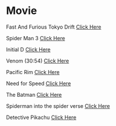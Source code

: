 # Movie
Fast And Furious Tokyo Drift
[Click Here](https://drive.google.com/file/d/1dH9a-eu3j1uu9eJhn4I7a0BAexLKyd1s/view?usp=drivesdk)

Spider Man 3
[Click Here](https://drive.google.com/file/d/1JU2VOH_k4MKpVEXUXv101oZ6cbwOGBsE/view?usp=drivesdk)

Initial D
[Click Here](https://drive.google.com/file/d/1JFAuV8dY9UP-hhz9sWu3fS9C87KP0ovM/view?usp=drivesdk)

Venom (30:54)
[Click Here](https://drive.google.com/file/d/1S3u1l0MihGIkhkBR5uGWKYcJI6RHzoIf/view?usp=drivesdk)

Pacific Rim
[Click Here](https://drive.google.com/file/d/1S2Dxit3GJqXLKwnCRhXVuauvj6z5vshS/view?usp=drivesdk)

Need for Speed
[Click Here](https://drive.google.com/file/d/1c0iKES5NnydVxItM7W2o8BKaEYXExQ-P/view?usp=drivesdk)

The Batman
[Click Here](https://drive.google.com/file/d/1dyalDHendhbDfxaecwPqBPAQyenXoT5o/view?usp=drivesdk)

Spiderman into the spider verse
[Click Here](https://drive.google.com/file/d/1-rGpYU8pg32Pd7zxZfVPOnSXikZcWw7e/view?usp=drivesdk)

Detective Pikachu
[Click Here](https://drive.google.com/file/d/1ffVdUk8B7hRk0elx1EUfO-iSM93r8Epn/view?usp=drivesdk)
